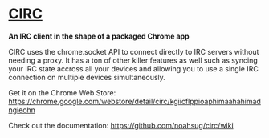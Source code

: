 # [CIRC](http://noahsug.github.com/circ)
**An IRC client in the shape of a packaged Chrome app**

CIRC uses the chrome.socket API to connect directly to IRC servers without needing a proxy. It has a ton of other killer features as well such as syncing your IRC state accross all your devices and allowing you to use a single IRC connection on multiple devices simultaneously.

Get it on the Chrome Web Store: https://chrome.google.com/webstore/detail/circ/kgiicflppioaphimaahahimadngieohn

Check out the documentation: https://github.com/noahsug/circ/wiki